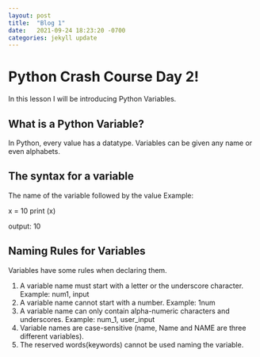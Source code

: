 ```yaml
---
layout: post
title:  "Blog 1"
date:   2021-09-24 18:23:20 -0700
categories: jekyll update
---
```

# Python Crash Course Day 2!
In this lesson I will be introducing Python Variables.

## What is a Python Variable?
In Python, every value has a datatype. Variables can be given any name or even alphabets.

## The syntax for a variable
The name of the variable followed by the value 
Example:

x = 10
print (x)

output: 10 

## Naming Rules for Variables
Variables have some rules when declaring them.

1) A variable name must start with a letter or the underscore character.
Example: num1, input
2) A variable name cannot start with a number.
Example: 1num 
3) A variable name can only contain alpha-numeric characters and underscores.
Example: num_1, user_input
4) Variable names are case-sensitive (name, Name and NAME are three different variables).
5) The reserved words(keywords) cannot be used naming the variable.

